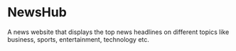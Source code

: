 # NewsHub
A news website that displays the top news headlines on different topics like business, sports,  entertainment, technology etc. 
